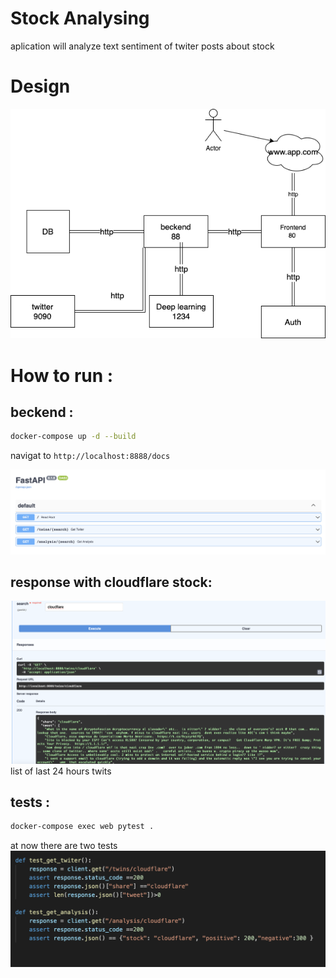 # Stock Analysing
aplication will analyze text sentiment of twiter posts about stock
# Design 
![Alt text](pictures/design.drawio.png?raw=true "Design")

# How to run :
## beckend :
```bash
docker-compose up -d --build  
```
navigat to ```http://localhost:8888/docs```

![Alt text](pictures/fastapi.png?raw=true "FastApi")

## response with cloudflare stock:
![Alt text](pictures/search.png?raw=true "Search")
list of last 24 hours twits
## tests :
```bash
docker-compose exec web pytest .  
```
at now there are two tests 
![Alt text](pictures/tests.png?raw=true "Search")
